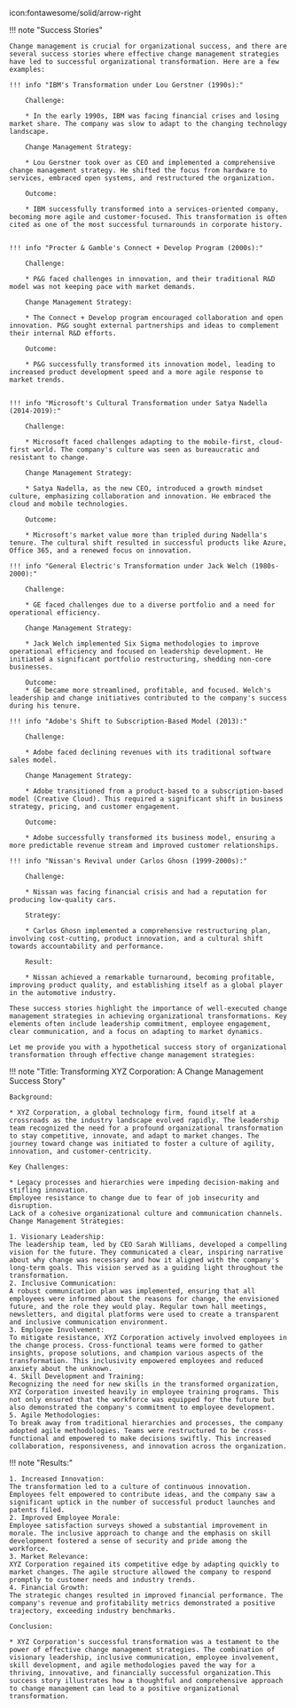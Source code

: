icon:fontawesome/solid/arrow-right

!!! note "Success Stories"

    Change management is crucial for organizational success, and there are several success stories where effective change management strategies have led to successful organizational transformation. Here are a few examples:

    !!! info "IBM's Transformation under Lou Gerstner (1990s):"

        Challenge: 

        * In the early 1990s, IBM was facing financial crises and losing market share. The company was slow to adapt to the changing technology landscape.

        Change Management Strategy: 

        * Lou Gerstner took over as CEO and implemented a comprehensive change management strategy. He shifted the focus from hardware to services, embraced open systems, and restructured the organization.

        Outcome: 

        * IBM successfully transformed into a services-oriented company, becoming more agile and customer-focused. This transformation is often cited as one of the most successful turnarounds in corporate history.


    !!! info "Procter & Gamble's Connect + Develop Program (2000s):"

        Challenge:

        * P&G faced challenges in innovation, and their traditional R&D model was not keeping pace with market demands.

        Change Management Strategy: 

        * The Connect + Develop program encouraged collaboration and open innovation. P&G sought external partnerships and ideas to complement their internal R&D efforts.

        Outcome: 

        * P&G successfully transformed its innovation model, leading to increased product development speed and a more agile response to market trends.


    !!! info "Microsoft's Cultural Transformation under Satya Nadella (2014-2019):"

        Challenge: 

        * Microsoft faced challenges adapting to the mobile-first, cloud-first world. The company's culture was seen as bureaucratic and resistant to change.

        Change Management Strategy: 

        * Satya Nadella, as the new CEO, introduced a growth mindset culture, emphasizing collaboration and innovation. He embraced the cloud and mobile technologies.

        Outcome:

        * Microsoft's market value more than tripled during Nadella's tenure. The cultural shift resulted in successful products like Azure, Office 365, and a renewed focus on innovation.

    !!! info "General Electric's Transformation under Jack Welch (1980s-2000):"

        Challenge: 

        * GE faced challenges due to a diverse portfolio and a need for operational efficiency.

        Change Management Strategy: 

        * Jack Welch implemented Six Sigma methodologies to improve operational efficiency and focused on leadership development. He initiated a significant portfolio restructuring, shedding non-core businesses.

        Outcome:
        * GE became more streamlined, profitable, and focused. Welch's leadership and change initiatives contributed to the company's success during his tenure.

    !!! info "Adobe's Shift to Subscription-Based Model (2013):"

        Challenge: 

        * Adobe faced declining revenues with its traditional software sales model.

        Change Management Strategy: 

        * Adobe transitioned from a product-based to a subscription-based model (Creative Cloud). This required a significant shift in business strategy, pricing, and customer engagement.

        Outcome: 

        * Adobe successfully transformed its business model, ensuring a more predictable revenue stream and improved customer relationships.

    !!! info "Nissan's Revival under Carlos Ghosn (1999-2000s):"

        Challenge: 

        * Nissan was facing financial crisis and had a reputation for producing low-quality cars.

        Strategy: 

        * Carlos Ghosn implemented a comprehensive restructuring plan, involving cost-cutting, product innovation, and a cultural shift towards accountability and performance.

        Result: 

        * Nissan achieved a remarkable turnaround, becoming profitable, improving product quality, and establishing itself as a global player in the automotive industry.

    These success stories highlight the importance of well-executed change management strategies in achieving organizational transformations. Key elements often include leadership commitment, employee engagement, clear communication, and a focus on adapting to market dynamics.

    Let me provide you with a hypothetical success story of organizational transformation through effective change management strategies:


!!! note "Title: Transforming XYZ Corporation: A Change Management Success Story"

    Background:

    * XYZ Corporation, a global technology firm, found itself at a crossroads as the industry landscape evolved rapidly. The leadership team recognized the need for a profound organizational transformation to stay competitive, innovate, and adapt to market changes. The journey toward change was initiated to foster a culture of agility, innovation, and customer-centricity.

    Key Challenges:

    * Legacy processes and hierarchies were impeding decision-making and stifling innovation.
    Employee resistance to change due to fear of job insecurity and disruption.
    Lack of a cohesive organizational culture and communication channels.
    Change Management Strategies:

    1. Visionary Leadership:
    The leadership team, led by CEO Sarah Williams, developed a compelling vision for the future. They communicated a clear, inspiring narrative about why change was necessary and how it aligned with the company's long-term goals. This vision served as a guiding light throughout the transformation.
    2. Inclusive Communication:
    A robust communication plan was implemented, ensuring that all employees were informed about the reasons for change, the envisioned future, and the role they would play. Regular town hall meetings, newsletters, and digital platforms were used to create a transparent and inclusive communication environment.
    3. Employee Involvement:
    To mitigate resistance, XYZ Corporation actively involved employees in the change process. Cross-functional teams were formed to gather insights, propose solutions, and champion various aspects of the transformation. This inclusivity empowered employees and reduced anxiety about the unknown.
    4. Skill Development and Training:
    Recognizing the need for new skills in the transformed organization, XYZ Corporation invested heavily in employee training programs. This not only ensured that the workforce was equipped for the future but also demonstrated the company's commitment to employee development.
    5. Agile Methodologies:
    To break away from traditional hierarchies and processes, the company adopted agile methodologies. Teams were restructured to be cross-functional and empowered to make decisions swiftly. This increased collaboration, responsiveness, and innovation across the organization.


!!! note "Results:"

    1. Increased Innovation:
    The transformation led to a culture of continuous innovation. Employees felt empowered to contribute ideas, and the company saw a significant uptick in the number of successful product launches and patents filed.
    2. Improved Employee Morale:
    Employee satisfaction surveys showed a substantial improvement in morale. The inclusive approach to change and the emphasis on skill development fostered a sense of security and pride among the workforce.
    3. Market Relevance:
    XYZ Corporation regained its competitive edge by adapting quickly to market changes. The agile structure allowed the company to respond promptly to customer needs and industry trends.
    4. Financial Growth:
    The strategic changes resulted in improved financial performance. The company's revenue and profitability metrics demonstrated a positive trajectory, exceeding industry benchmarks.

    Conclusion:

    * XYZ Corporation's successful transformation was a testament to the power of effective change management strategies. The combination of visionary leadership, inclusive communication, employee involvement, skill development, and agile methodologies paved the way for a thriving, innovative, and financially successful organization.This success story illustrates how a thoughtful and comprehensive approach to change management can lead to a positive organizational transformation.

